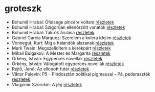 # groteszk

- Bohumil Hrabal: Őfelsége pincére voltam [részletek](_details/Bohumil%20Hrabal.md#id_446)
- Bohumil Hrabal: Szigorúan ellenőrzött vonatok [részletek](_details/Bohumil%20Hrabal.md#id_449)
- Bohumil Hrabal: Tükrök árulása [részletek](_details/Bohumil%20Hrabal.md#id_451)
- Gabriel García Márquez: Szerelem a kolera idején [részletek](_details/Gabriel%20Garc%C3%ADa%20M%C3%A1rquez.md#id_342)
- Vonnegut, Kurt: Míg a halandók alszanak [részletek](_details/Vonnegut%2C%20Kurt.md#id_1617)
- Mark Twain: Megszelídítem a kerékpárt [részletek](_details/Mark%20Twain.md#id_936)
- Mihail Bulgakov: A Mester és Margarita [részletek](_details/Mihail%20Bulgakov.md#id_275)
- Örkény, István: Egyperces novellák [részletek](_details/%C3%96rk%C3%A9ny%2C%20Istv%C3%A1n.md#id_514)
- Örkény, István: Válogatott egyperces novellák [részletek](_details/%C3%96rk%C3%A9ny%2C%20Istv%C3%A1n.md#id_516)
- Rejtő, Jenő: Az ellopott futár [részletek](_details/Rejt%C5%91%2C%20Jen%C5%91.md#id_133)
- Viktor Pelevin: P5 – Pindosztán politikai pigmeusai – Pá, pederaszták [részletek](_details/Viktor%20Pelevin.md#id_832)
- Vlagyimir Szorokin: A jég [részletek](_details/Vlagyimir%20Szorokin.md#id_839)